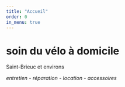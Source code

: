 ```yaml
---
title: "Accueil"
order: 0
in_menu: true
---
```

# soin du vélo à domicile

Saint-Brieuc et environs

_entretien - réparation - location - accessoires_ 